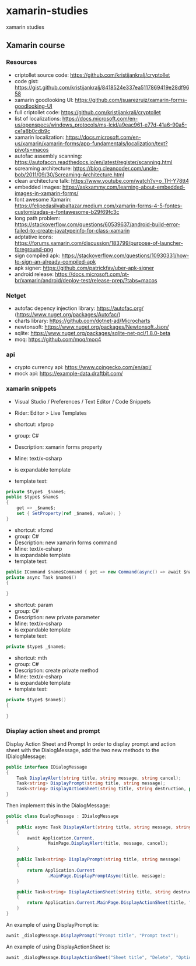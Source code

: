 # xamarin-studies
 xamarin studies

## Xamarin course
### Resources
- criptollet source code: https://github.com/kristijankralj/cryptollet
- code gist: https://gist.github.com/kristijankralj/8418524e337ea5117869419e28df9658
- xamarin goodlooking UI: https://github.com/jsuarezruiz/xamarin-forms-goodlooking-UI
- full criptollet code: https://github.com/kristijankralj/cryptollet
- list of localizations: https://docs.microsoft.com/en-us/openspecs/windows_protocols/ms-lcid/a9eac961-e77d-41a6-90a5-ce1a8b0cdb9c
- xamarin localization: https://docs.microsoft.com/en-us/xamarin/xamarin-forms/app-fundamentals/localization/text?pivots=macos
- autofac assembly scanning: https://autofaccn.readthedocs.io/en/latest/register/scanning.html
- screaming architecture: https://blog.cleancoder.com/uncle-bob/2011/09/30/Screaming-Architecture.html
- clean architecture talk: https://www.youtube.com/watch?v=o_TH-Y78tt4
- embedded images: https://askxammy.com/learning-about-embedded-images-in-xamarin-forms/
- font awesome Xamarin: https://felipedasilvabaltazar.medium.com/xamarin-forms-4-5-fontes-customizadas-e-fontawesome-b29f69fc3c
- long path problem: https://stackoverflow.com/questions/60539637/android-build-error-failed-to-create-javatypeinfo-for-class-xamarin
- adptative icons: https://forums.xamarin.com/discussion/183799/purpose-of-launcher-foreground-png
- sign compiled apk: https://stackoverflow.com/questions/10930331/how-to-sign-an-already-compiled-apk
- apk signer: https://github.com/patrickfav/uber-apk-signer
- android release: https://docs.microsoft.com/pt-br/xamarin/android/deploy-test/release-prep/?tabs=macos

### Netget
- autofac depency injection library: https://autofac.org/ (https://www.nuget.org/packages/Autofac/)
- charts library: https://github.com/dotnet-ad/Microcharts
- newtonsoft: https://www.nuget.org/packages/Newtonsoft.Json/
- sqlite: https://www.nuget.org/packages/sqlite-net-pcl/1.8.0-beta 
- moq: https://github.com/moq/moq4

### api
- crypto currency api: https://www.coingecko.com/en/api/
- mock api: https://example-data.draftbit.com/

### xamarin snippets
- Visual Studio / Preferences / Text Editor / Code Snippets
- Rider: Editor > Live Templates

- shortcut: xfprop
- group: C#
- Description: xamarin forms property
- Mine: text/x-csharp
- is expandable template
- template text:
```c#
private $type$ _$name$;
public $type$ $name$
{
    get => _$name$;
    set { SetProperty(ref _$name$, value); }
}
```

- shortcut: xfcmd
- group: C#
- Description: new xamarin forms command
- Mine: text/x-csharp
- is expandable template
- template text:
```c#
public ICommand $name$Command { get => new Command(async() => await $name$()); }
private async Task $name$()
{
    
}
```

- shortcut: param
- group: C#
- Description: new private parameter
- Mine: text/x-csharp
- is expandable template
- template text:
```c#
private $type$ _$name$;
```

- shortcut: mth
- group: C#
- Description: create private method
- Mine: text/x-csharp
- is expandable template
- template text:
```c#
private $type$ $name$()
{
    
}
```

### Display action sheet and prompt
Display Action Sheet and Prompt
In order to display prompt and action sheet with the DialogMessage, add the two new methods to the IDialogMessage:

```c#
public interface IDialogMessage
{
    Task DisplayAlert(string title, string message, string cancel);
    Task<string> DisplayPrompt(string title, string message);
    Task<string> DisplayActionSheet(string title, string destruction, params string[] buttons);
}
```

Then implement this in the DialogMessage:

```c#
public class DialogMessage : IDialogMessage
{
    public async Task DisplayAlert(string title, string message, string cancel)
    {
        await Application.Current.
                MainPage.DisplayAlert(title, message, cancel);
    }

    public Task<string> DisplayPrompt(string title, string message)
    {
        return Application.Current
                .MainPage.DisplayPromptAsync(title, message);
    }

    public Task<string> DisplayActionSheet(string title, string destruction, params string[] buttons)
    {
        return Application.Current.MainPage.DisplayActionSheet(title, "Cancel", destruction, buttons);
    }
}
```

An example of using DisplayPrompt is: 

```c#
await _dialogMessage.DisplayPrompt("Prompt title", "Prompt text");
```

An example of using DisplayActionSheet is:

```c#
await _dialogMessage.DisplayActionSheet("Sheet title", "Delete", "Option1", "Option2");
```